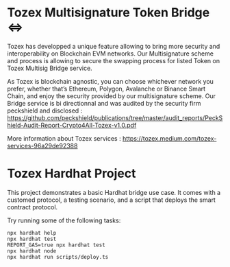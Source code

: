 # Tozex Multisignature Token Bridge <=>

Tozex has developped a unique feature allowing to bring more security and interoperability on Blockchain EVM networks. Our Multisignature scheme and process is allowing to secure the swapping process for listed Token on Tozex Multisig Bridge service.

As Tozex is blockchain agnostic, you can choose whichever network you prefer, whether that’s Ethereum, Polygon, Avalanche or Binance Smart Chain, and enjoy the security provided by our multisignature scheme. Our Bridge service is bi directionnal and was audited by the security firm peckshield and disclosed : https://github.com/peckshield/publications/tree/master/audit_reports/PeckShield-Audit-Report-Crypto4All-Tozex-v1.0.pdf 

More information about Tozex services : https://tozex.medium.com/tozex-services-96a29de92388


# Tozex Hardhat Project

This project demonstrates a basic Hardhat bridge use case. It comes with a customed protocol, a testing scenario, and a script that deploys the smart contract protocol.

Try running some of the following tasks:

```shell
npx hardhat help
npx hardhat test
REPORT_GAS=true npx hardhat test
npx hardhat node
npx hardhat run scripts/deploy.ts
```
